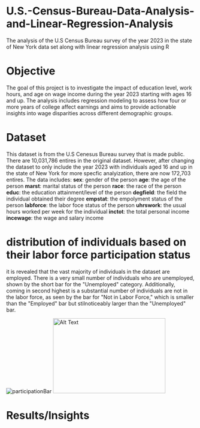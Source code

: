 # U.S.-Census-Bureau-Data-Analysis-and-Linear-Regression-Analysis
The analysis of the U.S Census Bureau survey of the year 2023 in the state of New York data set along with linear regression analysis using R
# Objective 
The goal of this project is to investigate the impact of education level, work hours, and age on wage income during the year 2023 starting with ages 16 and up. The analysis includes regression modeling to assess how four or more years of college affect earnings and aims to provide actionable insights into wage disparities across different demographic groups.
# Dataset
This dataset is from the U.S Cenesus Bureau survey that is made public. There are 10,031,786 entires in the original dataset. However, after changing the dataset to only include the year 2023 with individuals aged 16 and up in the state of New York for more specfic analyization, there are now 172,703 entires. The data includes:
**sex**: gender of the person
**age**: the age of the person
**marst**: marital status of the person
**race**: the race of the person
**educ**: the education attainment/level of the person
**degfield**: the field the individual obtained their degree
**empstat**: the empolyment status of the person
**labforce**: the labor foce status of the person
**uhrswork**: the usual hours worked per week for the individual
**inctot**: the total personal income
**incewage**: the wage and salary income
# distribution of individuals based on their labor force participation status
it is revealed that the vast majority of individuals in the dataset are employed. There is a very small number of individuals who are unemployed, shown by the short bar for the "Unemployed" category. Additionally, coming in second highest is a substantial number of individuals are not in the labor force, as seen by the bar for "Not in Labor Force," which is smaller than the "Employed" bar but stilnoticeably larger than the "Unemployed" bar. 

![participationBar](https://github.com/user-attachments/assets/143c4c17-0fb4-47de-ada5-1d5284d65006)
<img src="https://github.com/user-attachments/assets/143c4c17-0fb4-47de-ada5-1d5284d65006" alt="Alt Text" width="300" height="200">






# Results/Insights


